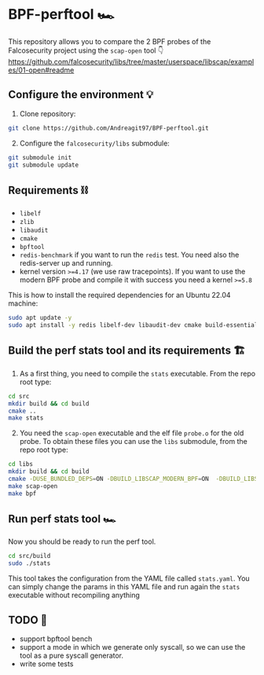 # BPF-perftool 🏎️

This repository allows you to compare the 2 BPF probes of the Falcosecurity project using the `scap-open` tool 👇
<https://github.com/falcosecurity/libs/tree/master/userspace/libscap/examples/01-open#readme>

## Configure the environment 💡

1. Clone repository:

```bash
git clone https://github.com/Andreagit97/BPF-perftool.git
```

2. Configure the `falcosecurity/libs` submodule:

```bash
git submodule init
git submodule update
```

## Requirements ⛓️

* `libelf`
* `zlib`
* `libaudit`
* `cmake`
* `bpftool`
* `redis-benchmark` if you want to run the `redis` test. You need also the redis-server up and running.
* kernel version `>=4.17` (we use raw tracepoints). If you want to use the modern BPF probe and compile it with success you need a kernel `>=5.8`

This is how to install the required dependencies for an Ubuntu 22.04 machine:

```bash
sudo apt update -y
sudo apt install -y redis libelf-dev libaudit-dev cmake build-essential clang-14 libtool libjsoncpp-dev linux-headers-$(uname -r)
```

## Build the perf stats tool and its requirements  🏗️

1. As a first thing, you need to compile the `stats` executable. From the repo root type:

```bash
cd src
mkdir build && cd build
cmake ..
make stats
```

2. You need the `scap-open` executable and the elf file `probe.o` for the old probe. To obtain these files you can use the `libs` submodule, from the repo root type:

```bash
cd libs
mkdir build && cd build
cmake -DUSE_BUNDLED_DEPS=ON -DBUILD_LIBSCAP_MODERN_BPF=ON  -DBUILD_LIBSCAP_GVISOR=Off -DBUILD_BPF=True ..
make scap-open
make bpf
```

## Run perf stats tool 🏎️

Now you should be ready to run the perf tool.

```bash
cd src/build
sudo ./stats
```

This tool takes the configuration from the YAML file called `stats.yaml`. You can simply change the params in this YAML file and run again the `stats` executable without recompiling anything

## TODO 👷

* support bpftool bench
* support a mode in which we generate only syscall, so we can use the tool as a pure syscall generator.
* write some tests

